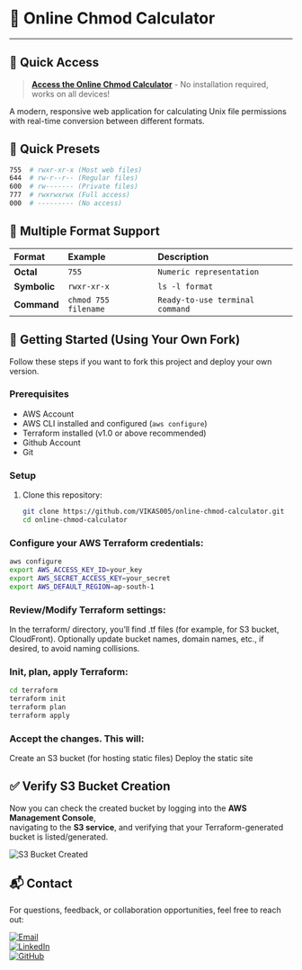  # 🔐 Online Chmod Calculator

---

## 🎯 **Quick Access**

> **[Access the Online Chmod Calculator](http://chmod-calculator-unique-bucket.s3-website.ap-south-1.amazonaws.com)** - No installation required, works on all devices!

A modern, responsive web application for calculating Unix file permissions with real-time conversion between different formats.

## 🚀 Quick Presets
```bash
755  # rwxr-xr-x (Most web files)
644  # rw-r--r-- (Regular files) 
600  # rw------- (Private files)
777  # rwxrwxrwx (Full access)
000  # --------- (No access)
```
## 🔢 Multiple Format Support

| **Format** | **Example** | **Description** |
|:---|:---|:---|
| **Octal** | `755` | `Numeric representation` |
| **Symbolic** | `rwxr-xr-x` | `ls -l format` |
| **Command** | `chmod 755 filename` | `Ready-to-use terminal command` |

## 🔧 Getting Started (Using Your Own Fork)

Follow these steps if you want to fork this project and deploy your own version.

### Prerequisites

- AWS Account  
- AWS CLI installed and configured (`aws configure`)  
- Terraform installed (v1.0 or above recommended)  
- Github Account
- Git

### Setup

1. Clone this repository:

   ```bash
   git clone https://github.com/VIKAS005/online-chmod-calculator.git
   cd online-chmod-calculator
### Configure your AWS Terraform credentials:

```bash
aws configure
export AWS_ACCESS_KEY_ID=your_key
export AWS_SECRET_ACCESS_KEY=your_secret
export AWS_DEFAULT_REGION=ap-south-1
```
### Review/Modify Terraform settings:

In the terraform/ directory, you’ll find .tf files (for example, for S3 bucket, CloudFront).
Optionally update bucket names, domain names, etc., if desired, to avoid naming collisions.

### Init, plan, apply Terraform:

```bash
cd terraform
terraform init
terraform plan
terraform apply
```
### Accept the changes. This will:

Create an S3 bucket (for hosting static files)
Deploy the static site

## ✅ Verify S3 Bucket Creation

Now you can check the created bucket by logging into the **AWS Management Console**,  
navigating to the **S3 service**, and verifying that your Terraform-generated bucket is listed/generated.

![S3 Bucket Created](https://github.com/user-attachments/assets/209b1c4d-6282-4b7d-b5e4-a017f71121cb)

## 📬 Contact  

For questions, feedback, or collaboration opportunities, feel free to reach out:  

[![Email](https://img.shields.io/badge/Email-vikasprajapati005%40gmail.com-red?logo=gmail)](mailto:vikasprajapati005@gmail.com)  
[![LinkedIn](https://img.shields.io/badge/LinkedIn-Vikas%20Prajapati-blue?logo=linkedin)](https://www.linkedin.com/in/vikas-prajapati-986135203/)  
[![GitHub](https://img.shields.io/badge/GitHub-VIKAS005-black?logo=github)](https://github.com/VIKAS005)







